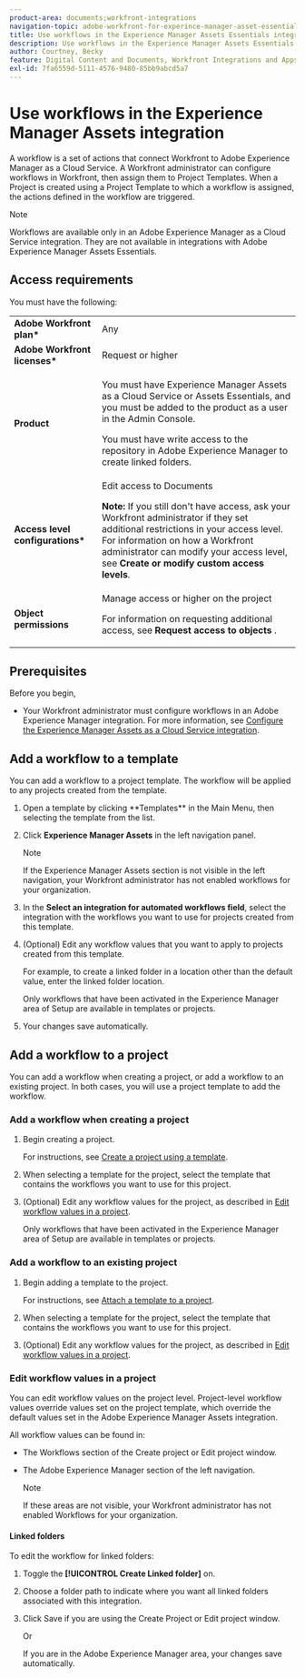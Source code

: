 ```yaml
---
product-area: documents;workfront-integrations
navigation-topic: adobe-workfront-for-experince-manager-asset-essentials
title: Use workflows in the Experience Manager Assets Essentials integration
description: Use workflows in the Experience Manager Assets Essentials integration
author: Courtney, Becky
feature: Digital Content and Documents, Workfront Integrations and Apps
exl-id: 7fa6559d-5111-4576-9480-85bb9abcd5a7
---
```

# Use workflows in the Experience Manager Assets integration

A workflow is a set of actions that connect Workfront to Adobe Experience Manager as a Cloud Service. A Workfront administrator can configure workflows in Workfront, then assign them to Project Templates. When a Project is created using a Project Template to which a workflow is assigned, the actions defined in the workflow are triggered. 

>[!NOTE]
>
>Workflows are available only in an Adobe Experience Manager as a Cloud Service integration. They are not available in integrations with Adobe Experience Manager Assets Essentials.


## Access requirements

You must have the following:

<table>
  <tr>
   <td><strong>Adobe Workfront plan*</strong>
   </td>
   <td>Any
   </td>
  </tr>
  <tr>
   <td><strong>Adobe Workfront licenses*</strong>
   </td>
   <td>Request or higher
   </td>
  </tr>
  <tr>
   <td><strong>Product</strong>
   </td>
   <td><p>You must have Experience Manager Assets as a Cloud Service or Assets Essentials, and you must be added to the product as a user in the Admin Console.</p><p>You must have write access to the repository in Adobe Experience Manager to create linked folders.</p>
   </td>
  </tr>
  <tr>
   <td><strong>Access level configurations*</strong>
   </td>
   <td>Edit access to Documents
<p>
<strong>Note: </strong>If you still don't have access, ask your Workfront administrator if they set additional restrictions in your access level. For information on how a Workfront administrator can modify your access level, see <strong>Create or modify custom access levels</strong>.
   </td>
  </tr>
  <tr>
   <td><strong>Object permissions</strong>
   </td>
   <td>Manage access or higher on the project 
<p>
For information on requesting additional access, see <strong>Request access to objects </strong>.
   </td>
  </tr>
</table>

## Prerequisites

Before you begin,

* Your Workfront administrator must configure workflows in an Adobe Experience Manager integration. For more information, see [Configure the Experience Manager Assets as a Cloud Service integration](../../administration-and-setup/configure-integrations/configure-aacs-integration.md#set-up-workflows-optional).

## Add a workflow to a template 

You can add a workflow to a project template. The workflow will be applied to any projects created from the template.

1. <!-- main menu snippet??--> Open a template by clicking **Templates** in the Main Menu, then selecting the template from the list.
1. Click **Experience Manager Assets** in the left navigation panel.

   >[!NOTE]
   >
   >If the Experience Manager Assets section is not visible in the left navigation, your Workfront administrator has not enabled workflows for your organization. <!--Is this right?-->

1. In the **Select an integration for automated workflows field**, select the integration with the workflows you want to use for projects created from this template.
1. (Optional) Edit any workflow values that you want to apply to projects created from this template. 

   For example, to create a linked folder in a location other than the default value, enter the linked folder location.

   Only workflows that have been activated in the Experience Manager area of Setup are available in templates or projects.

1. Your changes save automatically. <!-- do they though??-->

## Add a workflow to a project

You can add a workflow when creating a project, or add a workflow to an existing project. In both cases, you will use a project template to add the workflow.

### Add a workflow when creating a project

1. Begin creating a project.

   For instructions, see [Create a project using a template](/help/quicksilver/manage-work/projects/create-projects/create-project-from-template.md).

1. When selecting a template for the project, select the template that contains the workflows you want to use for this project.
1. (Optional) Edit any workflow values for the project, as described in [Edit workflow values in a project](#edit-workflow-values-in-a-project).

   Only workflows that have been activated in the Experience Manager area of Setup are available in templates or projects.


### Add a workflow to an existing project

1. Begin adding a template to the project.

   For instructions, see [Attach a template to a project](/help/quicksilver/manage-work/projects/create-and-manage-templates/attach-template-to-project.md).

1. When selecting a template for the project, select the template that contains the workflows you want to use for this project.
1. (Optional) Edit any workflow values for the project, as described in [Edit workflow values in a project](#edit-workflow-values-in-a-project).

### Edit workflow values in a project

You can edit workflow values on the project level. Project-level workflow values override values set on the project template, which override the default values set in the Adobe Experience Manager Assets integration.

All workflow values can be found in:

* The Workflows section of the Create project or Edit project window.
* The Adobe Experience Manager section of the left navigation.


   >[!NOTE]
   >
   >If these areas are not visible, your Workfront administrator has not enabled Workflows for your organization.

#### Linked folders

To edit the workflow for linked folders:

1. Toggle the **[!UICONTROL Create Linked folder]** on.
1. Choose a folder path to indicate where you want all linked folders associated with this integration. 
1. Click Save if you are using the Create Project or Edit project window.
    
   Or

   If you are in the Adobe Experience Manager area, your changes save automatically. <!--Do they though?-->
